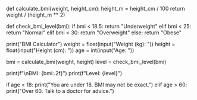 def calculate_bmi(weight, height_cm):
    height_m = height_cm / 100
    return weight / (height_m ** 2)

def check_bmi_level(bmi):
    if bmi < 18.5:
        return "Underweight"
    elif bmi < 25:
        return "Normal"
    elif bmi < 30:
        return "Overweight"
    else:
        return "Obese"

print("BMI Calculator")
weight = float(input("Weight (kg): "))
height = float(input("Height (cm): "))
age = int(input("Age: "))

bmi = calculate_bmi(weight, height)
level = check_bmi_level(bmi)

print(f"\nBMI: {bmi:.2f}")
print(f"Level: {level}")

if age < 18:
    print("You are under 18. BMI may not be exact.")
elif age > 60:
    print("Over 60. Talk to a doctor for advice.")
